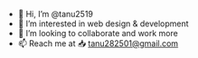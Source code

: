 - 👋 Hi, I’m @tanu2519
- 👀 I’m interested in web design & development
- 💞️ I’m looking to collaborate and work more
- 📫 Reach me at 📥 tanu282501@gmail.com
